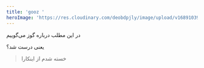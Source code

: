 ```yaml
---
title: 'gooz '
heroImage: 'https://res.cloudinary.com/deobdpjly/image/upload/v1689103939/cld-sample-2.jpg'
---
```


در این مطلب درباره گوز می‌گوییم

یعنی درست شد؟

> خسته شدم از اینکارا
